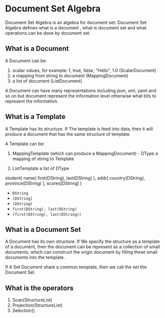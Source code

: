 # Document Set Algebra

Document Set Algebra is an algebra for document set. Document Set Algebra defines what is a document
, what is document set and what operations can be done by document set.

## What is a Document

A Document can be:

1. scalar values, for example: 1, true, false, "Hello", 1.0 (ScalarDocument)
2. a mapping from string to document (MappingDocument)
3. a list of document (ListDocument)

A Document can have many representations including json, xml, yaml and so on but document 
represent the information level otherwise what bits to represent the information.

## What is a Template

A Template has its structure. If The template is feed into data, then it will produce a 
document that has the same structure of template.

A Template can be:
1. MappingTemplate (which can produce a MappingDocument) - DType
    a mapping of string to Template

2. ListTemplate
    a list of DType

student(
    name(
        first(DString), 
        last(DString)
    ), 
    addr[
        country(DString), 
        province(DString)
    ],
    scores[DString]
)

* `DString`
* `[DString]`
* `(DString)`
* `first(DString), last(DString)`
* `(first(DString), last(DString))`


## What is a Document Set

A Document has its own structure. If We specify the structure as a template of a document, 
then the document can be  represent as a collection of small documents, which can construct 
the origin document by filling these small documents into the template.

If A Set Document share a common template, then we call the set the Document Set.

## What is the operators

1. Scan(StructureList)
2. Projection(StructureList)
3. Selection()